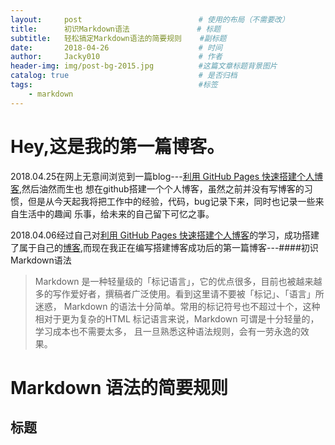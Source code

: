 ```yaml
---
layout:     post                          # 使用的布局（不需要改）
title:      初识Markdown语法               # 标题 
subtitle:   轻松搞定Markdown语法的简要规则    #副标题
date:       2018-04-26                    # 时间
author:     Jacky010                      # 作者
header-img: img/post-bg-2015.jpg          #这篇文章标题背景图片
catalog: true                             # 是否归档
tags:                                     #标签
    - markdown
---
```


# Hey,这是我的第一篇博客。
2018.04.25在网上无意间浏览到一篇blog---[利用 GitHub Pages 快速搭建个人博客](https://www.jianshu.com/p/e68fba58f75c),然后油然而生也
想在github搭建一个个人博客，虽然之前并没有写博客的习惯，但是从今天起我将把工作中的经验，代码，bug记录下来，同时也记录一些来自生活中的趣闻
乐事，给未来的自己留下可忆之事。

2018.04.06经过自己对[利用 GitHub Pages 快速搭建个人博客](https://www.jianshu.com/p/e68fba58f75c)的学习，成功搭建了属于自己的[博客](
https://jacky010.github.io/),而现在我正在编写搭建博客成功后的第一篇博客---####初识Markdown语法

> Markdown 是一种轻量级的「标记语言」，它的优点很多，目前也被越来越多的写作爱好者，撰稿者广泛使用。看到这里请不要被「标记」、「语言」所迷惑，
Markdown 的语法十分简单。常用的标记符号也不超过十个，这种相对于更为复杂的HTML 标记语言来说，Markdown 可谓是十分轻量的，学习成本也不需要太多，
且一旦熟悉这种语法规则，会有一劳永逸的效果。

# Markdown 语法的简要规则
## 标题

